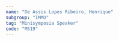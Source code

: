 ```yaml
---
name: "De Assis Lopes Ribeiro, Henrique"
subgroup: "IMMU"
tag: "Minisymposia Speaker"
code: "MS19"
---
```

